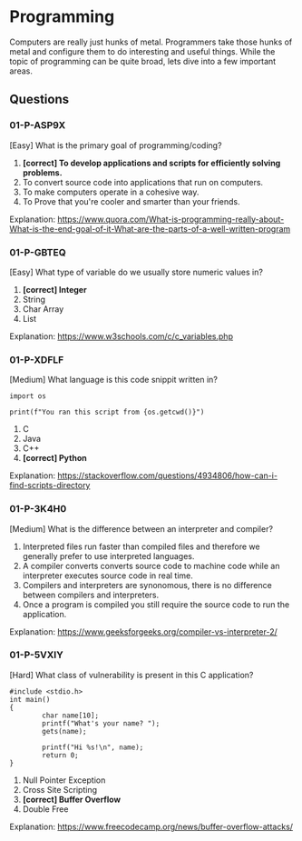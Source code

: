 # Programming
Computers are really just hunks of metal. Programmers take those hunks of metal and configure them to do interesting and useful things. While the topic of programming can be quite broad, lets dive into a few important areas.


## Questions
### 01-P-ASP9X
[Easy] What is the primary goal of programming/coding?
1. **[correct] To develop applications and scripts for efficiently solving problems.**
2. To convert source code into applications that run on computers.
3. To make computers operate in a cohesive way.
4. To Prove that you're cooler and smarter than your friends.

Explanation: https://www.quora.com/What-is-programming-really-about-What-is-the-end-goal-of-it-What-are-the-parts-of-a-well-written-program


### 01-P-GBTEQ
[Easy] What type of variable do we usually store numeric values in?
1. **[correct] Integer**
2. String
3. Char Array
4. List

Explanation: https://www.w3schools.com/c/c_variables.php


### 01-P-XDFLF
[Medium] What language is this code snippit written in?
```
import os

print(f"You ran this script from {os.getcwd()}")
```
1. C
2. Java
3. C++
4. **[correct] Python**

Explanation: https://stackoverflow.com/questions/4934806/how-can-i-find-scripts-directory


### 01-P-3K4H0
[Medium] What is the difference between an interpreter and compiler?
1. Interpreted files run faster than compiled files and therefore we generally prefer to use interpreted languages.
2. A compiler converts converts source code to machine code while an interpreter executes source code in real time.
3. Compilers and interpreters are synonomous, there is no difference between compilers and interpreters.
4. Once a program is compiled you still require the source code to run the application.

Explanation: https://www.geeksforgeeks.org/compiler-vs-interpreter-2/


### 01-P-5VXIY
[Hard] What class of vulnerability is present in this C application?
```
#include <stdio.h>
int main()
{
        char name[10];
        printf("What's your name? ");
        gets(name);

        printf("Hi %s!\n", name);  
        return 0;
}
```
1. Null Pointer Exception
2. Cross Site Scripting
3. **[correct] Buffer Overflow**
4. Double Free

Explanation: https://www.freecodecamp.org/news/buffer-overflow-attacks/
